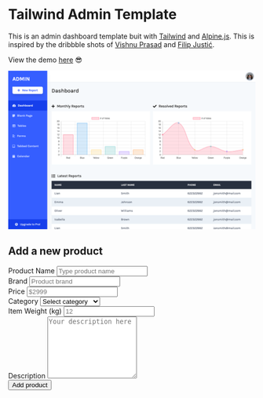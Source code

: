# Tailwind Admin Template

This is an admin dashboard template buit with [Tailwind](https://tailwindcss.com/) and [Alpine.js](https://github.com/alpinejs/alpine). This is inspired by the dribbble shots of [Vishnu Prasad](https://dribbble.com/shots/11085023-Medical-Dashboard) and [Filip Justić](https://dribbble.com/shots/10965359-Workly-My-Tasks-List).

View the demo [here](https://davidgrzyb.github.io/tailwind-admin-template/) 😎

<img src="screenshot.png" alt="Admin Dashboard Screenshot">


 <section className="bg-main z-30 ">
      <div className="py-8 px-4 mx-auto max-w-2xl lg:py-16">
        <h2 className="mb-4 text-xl font-bold text-gray-900">
          Add a new product
        </h2>
        <form action="#">
          <div className="grid gap-4 sm:grid-cols-2 sm:gap-6">
            <div className="sm:col-span-2">
              <label className="block mb-2 text-sm font-medium text-gray-900">
                Product Name
              </label>
              <input
                type="text"
                name="name"
                id="name"
                className="bg-gray-50 border border-gray-300 text-gray-900 text-sm rounded-lg focus:ring-primary-600 focus:border-primary-600 block w-full p-2.5    "
                placeholder="Type product name"
                required=""
              />
            </div>
            <div className="w-full">
              <label className="block mb-2 text-sm font-medium text-gray-900">
                Brand
              </label>
              <input
                type="text"
                name="brand"
                id="brand"
                className="bg-gray-50 border border-gray-300 text-gray-900 text-sm rounded-lg focus:ring-primary-600 focus:border-primary-600 block w-full p-2.5    "
                placeholder="Product brand"
                required=""
              />
            </div>
            <div className="w-full">
              <label className="block mb-2 text-sm font-medium text-gray-900">
                Price
              </label>
              <input
                type="number"
                name="price"
                id="price"
                className="bg-gray-50 border border-gray-300 text-gray-900 text-sm rounded-lg focus:ring-primary-600 focus:border-primary-600 block w-full p-2.5    "
                placeholder="$2999"
                required=""
              />
            </div>
            <div>
              <label className="block mb-2 text-sm font-medium text-gray-900">
                Category
              </label>
              <select
                id="category"
                className="bg-gray-50 border border-gray-300 text-gray-900 text-sm rounded-lg focus:ring-primary-500 focus:border-primary-500 block w-full p-2.5    "
              >
                <option selected="">Select category</option>
                <option value="TV">TV/Monitors</option>
                <option value="PC">PC</option>
                <option value="GA">Gaming/Console</option>
                <option value="PH">Phones</option>
              </select>
            </div>
            <div>
              <label className="block mb-2 text-sm font-medium text-gray-900">
                Item Weight (kg)
              </label>
              <input
                type="number"
                name="item-weight"
                id="item-weight"
                className="bg-gray-50 border border-gray-300 text-gray-900 text-sm rounded-lg focus:ring-primary-600 focus:border-primary-600 block w-full p-2.5    "
                placeholder="12"
                required=""
              />
            </div>
            <div className="sm:col-span-2">
              <label className="block mb-2 text-sm font-medium text-gray-900">
                Description
              </label>
              <textarea
                id="description"
                rows="8"
                className="block p-2.5 w-full text-sm text-gray-900 bg-gray-50 rounded-lg border border-gray-300 focus:ring-primary-500 focus:border-primary-500    "
                placeholder="Your description here"
              ></textarea>
            </div>
          </div>
          <button
            type="submit"
            className="inline-flex items-center px-5 py-2.5 mt-4 sm:mt-6 text-sm font-medium text-center text-white bg-primary-700 rounded-lg focus:ring-4 focus:ring-primary-200 dark:focus:ring-primary-900 hover:bg-primary-800"
          >
            Add product
          </button>
        </form>
      </div>
    </section>